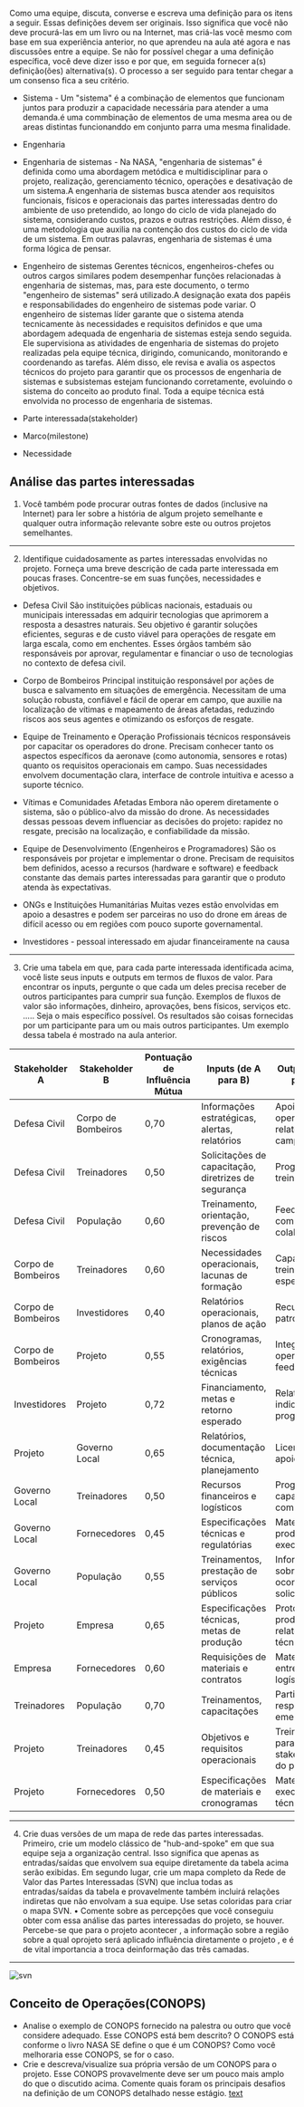 
Como uma equipe, discuta, converse e escreva uma definição para os itens a seguir. Essas
definições devem ser originais. Isso significa que você não deve procurá-las em um livro ou na
Internet, mas criá-las você mesmo com base em sua experiência anterior, no que aprendeu na aula
até agora e nas discussões entre a equipe. Se não for possível chegar a uma definição específica,
você deve dizer isso e por que, em seguida fornecer a(s) definição(ões) alternativa(s). O processo a
ser seguido para tentar chegar a um consenso fica a seu critério.

- Sistema - Um "sistema" é a combinação de elementos que funcionam juntos para produzir a capacidade necessária para atender a uma demanda.é uma commbinação de elementos de uma mesma area ou de areas distintas funcionanddo em conjunto parra  uma mesma finalidade.

- Engenharia

- Engenharia de sistemas - Na NASA, "engenharia de sistemas" é definida como uma abordagem metódica e multidisciplinar para o projeto, realização, gerenciamento técnico, operações e desativação de um sistema.A engenharia de sistemas busca atender aos requisitos funcionais, físicos e operacionais das partes interessadas dentro do ambiente de uso pretendido, ao longo do ciclo de vida planejado do sistema, considerando custos, prazos e outras restrições. Além disso, é uma metodologia que auxilia na contenção dos custos do ciclo de vida de um sistema. Em outras palavras, engenharia de sistemas é uma forma lógica de pensar.

- Engenheiro de sistemas Gerentes técnicos, engenheiros-chefes ou outros cargos similares podem desempenhar funções relacionadas à engenharia de sistemas, mas, para este documento, o termo "engenheiro de sistemas" será utilizado.A designação exata dos papéis e responsabilidades do engenheiro de sistemas pode variar. O engenheiro de sistemas líder garante que o sistema atenda tecnicamente às necessidades e requisitos definidos e que uma abordagem adequada de engenharia de sistemas esteja sendo seguida. Ele supervisiona as atividades de engenharia de sistemas do projeto realizadas pela equipe técnica, dirigindo, comunicando, monitorando e coordenando as tarefas. Além disso, ele revisa e avalia os aspectos técnicos do projeto para garantir que os processos de engenharia de sistemas e subsistemas estejam funcionando corretamente, evoluindo o sistema do conceito ao produto final. Toda a equipe técnica está envolvida no processo de engenharia de sistemas.

- Parte interessada(stakeholder)

- Marco(milestone)

- Necessidade


## Análise das partes interessadas
1. Você também pode procurar outras fontes de dados (inclusive na Internet) para ler sobre a história de algum projeto semelhante e qualquer outra informação relevante sobre este ou outros projetos semelhantes.

---
 2. Identifique cuidadosamente as partes interessadas envolvidas no projeto. Forneça uma breve descrição de cada parte interessada em poucas frases. Concentre-se em suas funções, necessidades e objetivos.
- Defesa Civil
São instituições públicas nacionais, estaduais ou municipais interessadas em adquirir tecnologias que aprimorem a resposta a desastres naturais. Seu objetivo é garantir soluções eficientes, seguras e de custo viável para operações de resgate em larga escala, como em enchentes. Esses órgãos também são responsáveis por aprovar, regulamentar e financiar o uso de tecnologias no contexto de defesa civil.

- Corpo de Bombeiros
Principal instituição responsável por ações de busca e salvamento em situações de emergência. Necessitam de uma solução robusta, confiável e fácil de operar em campo, que auxilie na localização de vítimas e mapeamento de áreas afetadas, reduzindo riscos aos seus agentes e otimizando os esforços de resgate.

- Equipe de Treinamento e Operação
Profissionais técnicos responsáveis por capacitar os operadores do drone. Precisam conhecer tanto os aspectos específicos da aeronave (como autonomia, sensores e rotas) quanto os requisitos operacionais em campo. Suas necessidades envolvem documentação clara, interface de controle intuitiva e acesso a suporte técnico.

- Vítimas e Comunidades Afetadas
Embora não operem diretamente o sistema, são o público-alvo da missão do drone. As necessidades dessas pessoas devem influenciar as decisões do projeto: rapidez no resgate, precisão na localização, e confiabilidade da missão.

- Equipe de Desenvolvimento (Engenheiros e Programadores)
São os responsáveis por projetar e implementar o drone. Precisam de requisitos bem definidos, acesso a recursos (hardware e software) e feedback constante das demais partes interessadas para garantir que o produto atenda às expectativas.

- ONGs e Instituições Humanitárias
Muitas vezes estão envolvidas em apoio a desastres e podem ser parceiras no uso do drone em áreas de difícil acesso ou em regiões com pouco suporte governamental.

- Investidores - pessoal interessado em ajudar financeiramente na causa


----
3. Crie uma tabela em que, para cada parte interessada identificada acima, você liste seus inputs e outputs em termos de fluxos de valor. Para encontrar os inputs, pergunte o que cada um deles precisa receber de outros participantes para cumprir sua função. Exemplos de fluxos de valor são informações, dinheiro, aprovações, bens físicos, serviços etc. ..... Seja o mais específico possível. Os resultados são coisas fornecidas por um participante para um ou mais outros participantes. Um exemplo dessa tabela é mostrado na aula anterior.


| **Stakeholder A**      | **Stakeholder B**     | **Pontuação de Influência Mútua** | **Inputs (de A para B)**                                      | **Outputs (de B para A)**                                     |
|------------------------|------------------------|-----------------------------------|----------------------------------------------------------------|----------------------------------------------------------------|
| Defesa Civil           | Corpo de Bombeiros     | 0,70                              | Informações estratégicas, alertas, relatórios                 | Apoio operacional, relatórios de campo                        |
| Defesa Civil           | Treinadores            | 0,50                              | Solicitações de capacitação, diretrizes de segurança          | Programas de treinamento                                       |
| Defesa Civil           | População              | 0,60                              | Treinamento, orientação, prevenção de riscos                  | Feedback comunitário, colaboração                             |
| Corpo de Bombeiros     | Treinadores            | 0,60                              | Necessidades operacionais, lacunas de formação                | Capacitação, treinamento especializado                        |
| Corpo de Bombeiros     | Investidores           | 0,40                              | Relatórios operacionais, planos de ação                       | Recursos, patrocínio                                           |
| Corpo de Bombeiros     | Projeto                | 0,55                              | Cronogramas, relatórios, exigências técnicas                  | Integração operacional, feedbacks                              |
| Investidores           | Projeto                | 0,72                              | Financiamento, metas e retorno esperado                       | Relatórios, indicadores de progresso                           |
| Projeto                | Governo Local          | 0,65                              | Relatórios, documentação técnica, planejamento                | Licenciamento, apoio político                                  |
| Governo Local          | Treinadores            | 0,50                              | Recursos financeiros e logísticos                             | Programas de capacitação comunitária                          |
| Governo Local          | Fornecedores           | 0,45                              | Especificações técnicas e regulatórias                        | Materiais, produtos e execução                                |
| Governo Local          | População              | 0,55                              | Treinamentos, prestação de serviços públicos                  | Informações sobre ocorrências, solicitações                   |
| Projeto                | Empresa                | 0,65                              | Especificações técnicas, metas de produção                    | Protótipos, produtos, relatórios técnicos                      |
| Empresa                | Fornecedores           | 0,60                              | Requisições de materiais e contratos                          | Materiais, entregas logísticas                                 |
| Treinadores            | População              | 0,70                              | Treinamentos, capacitações                                    | Participação, resposta a emergências                          |
| Projeto                | Treinadores            | 0,45                              | Objetivos e requisitos operacionais                           | Treinamento para stakeholders do projeto                      |
| Projeto                | Fornecedores           | 0,50                              | Especificações de materiais e cronogramas                     | Materiais e execução técnica                                   |



---
4. Crie duas versões de um mapa de rede das partes interessadas. Primeiro, crie um modelo clássico de "hub-and-spoke" em que sua equipe seja a organização central. Isso significa que apenas as entradas/saídas que envolvem sua equipe diretamente da tabela acima serão exibidas. Em segundo lugar, crie um mapa completo da Rede de Valor das Partes Interessadas (SVN) que inclua todas as entradas/saídas da tabela e provavelmente também incluirá relações indiretas que não envolvam a sua equipe. Use setas coloridas para criar o mapa SVN.
	• Comente sobre as percepções que você conseguiu obter com essa análise das partes interessadas do projeto, se houver.
Percebe-se que para o projeto acontecer , a informação sobre a região sobre a qual oprojeto será aplicado influência diretamente o projeto , e é de vital importancia a troca deinformação das três camadas.
---
![svn](svn.png)


## Conceito de Operações(CONOPS)
- Analise o exemplo de CONOPS
fornecido na palestra ou outro que você considere adequado. Esse CONOPS está bem descrito? O CONOPS está
conforme o livro NASA SE define o que é um CONOPS? Como você melhoraria
esse CONOPS, se for o caso.
- Crie e descreva/visualize sua própria versão de um CONOPS para o projeto. Esse CONOPS provavelmente deve ser um pouco mais amplo do que o discutido acima. Comente quais foram os principais desafios na definição de um CONOPS detalhado nesse estágio.
[text](obsidian://open?vault%3Dengenharia_de_sistemas%26file%3Dprojeto%2FUntitled.png)






